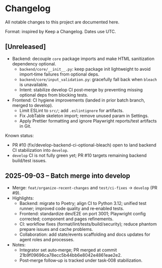 # Changelog

All notable changes to this project are documented here.

Format: inspired by Keep a Changelog. Dates use UTC.

## [Unreleased]

- Backend: decouple `core` package imports and make HTML sanitization dependency optional.
  - `backend/core/__init__.py`: keep package init lightweight to avoid import‑time failures from optional deps.
  - `backend/core/input_validation.py`: gracefully fall back when `bleach` is unavailable.
  - Intent: stabilize develop CI post‑merge by preventing missing optional deps from blocking tests.
- Frontend: CI hygiene improvements (landed in prior batch branch, merged to develop).
  - Limit ESLint to `src/`; add `.eslintignore` for artifacts.
  - Fix JobTable skeleton import; remove unused param in Settings.
  - Apply Prettier formatting and ignore Playwright reports/test artifacts in Git.

Known status:
- PR #10 (fix/develop-backend-ci-optional-bleach) open to land backend CI stabilization into `develop`.
- `develop` CI is not fully green yet; PR #10 targets remaining backend build/test issues.

## 2025-09-03 – Batch merge into develop

- Merge: `feat/organize-recent-changes` and `test/ci-fixes` → `develop` (PR #9).
- Highlights:
  - Backend: migrate to Poetry; align CI to Python 3.12; unified test runner; improved code quality and re‑enabled tests.
  - Frontend: standardize dev/E2E on port 3001; Playwright config corrected; component and pages refinements.
  - CI: workflow fixes (format/lint/tests/build/security); reduce phantom prepare issues and cache problems.
  - Collaboration: add state/events scaffolding and docs updates for agent roles and processes.
- Notes:
  - Integrator set auto‑merge; PR merged at commit 21b9f09696ca78ecc5b44bb6e8042e4861eae2e2.
  - Post‑merge follow‑up is tracked under task‑008 stabilization.


